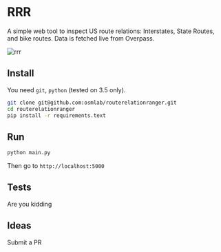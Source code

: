 # RRR

A simple web tool to inspect US route relations: Interstates, State Routes, and bike routes. Data is fetched live from Overpass.

![rrr](https://blog-image-hosting.s3.amazonaws.com/rrr.gif)

## Install

You need `git`, `python` (tested on 3.5 only). 

```bash
git clone git@github.com:osmlab/routerelationranger.git
cd routerelationranger
pip install -r requirements.text
```

## Run

```bash
python main.py
```

Then go to `http://localhost:5000`

## Tests

Are you kidding

## Ideas

Submit a PR